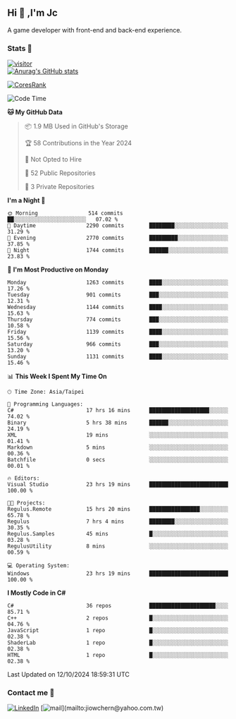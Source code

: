 ## Hi 👋 ,I'm Jc  

A game developer with front-end and back-end experience.  

### Stats  📝
[![visitor](https://visitor-badge.glitch.me/badge?page_id=jiowchern.jiowchern&style=flat-square&color=0088cc)](https://visitor-badge.glitch.me/badge?page_id=jiowchern.jiowchern&style=flat-square&color=0088cc)  
[![Anurag's GitHub stats](https://github-readme-stats.vercel.app/api?username=jiowchern&count_private=true&&show_icons=true)](https://github.com/anuraghazra/github-readme-stats)  
<!-- [![trophy](https://github-profile-trophy.vercel.app/?username=jiowchern)](https://github.com/ryo-ma/github-profile-trophy)   -->
[![CoresRank](https://cr-ss-service.azurewebsites.net/api/ScreenShot?widget=summary&username=jiowchern)](https://cr-ss-service.azurewebsites.net/api/ScreenShot?widget=summary&username=jiowchern)


<!--START_SECTION:waka-->
![Code Time](http://img.shields.io/badge/Code%20Time-1%2C230%20hrs%2044%20mins-blue)

**🐱 My GitHub Data** 

> 📦 1.9 MB Used in GitHub's Storage 
 > 
> 🏆 58 Contributions in the Year 2024
 > 
> 🚫 Not Opted to Hire
 > 
> 📜 52 Public Repositories 
 > 
> 🔑 3 Private Repositories 
 > 
**I'm a Night 🦉** 

```text
🌞 Morning                514 commits         ██░░░░░░░░░░░░░░░░░░░░░░░   07.02 % 
🌆 Daytime                2290 commits        ████████░░░░░░░░░░░░░░░░░   31.29 % 
🌃 Evening                2770 commits        █████████░░░░░░░░░░░░░░░░   37.85 % 
🌙 Night                  1744 commits        ██████░░░░░░░░░░░░░░░░░░░   23.83 % 
```
📅 **I'm Most Productive on Monday** 

```text
Monday                   1263 commits        ████░░░░░░░░░░░░░░░░░░░░░   17.26 % 
Tuesday                  901 commits         ███░░░░░░░░░░░░░░░░░░░░░░   12.31 % 
Wednesday                1144 commits        ████░░░░░░░░░░░░░░░░░░░░░   15.63 % 
Thursday                 774 commits         ███░░░░░░░░░░░░░░░░░░░░░░   10.58 % 
Friday                   1139 commits        ████░░░░░░░░░░░░░░░░░░░░░   15.56 % 
Saturday                 966 commits         ███░░░░░░░░░░░░░░░░░░░░░░   13.20 % 
Sunday                   1131 commits        ████░░░░░░░░░░░░░░░░░░░░░   15.46 % 
```


📊 **This Week I Spent My Time On** 

```text
🕑︎ Time Zone: Asia/Taipei

💬 Programming Languages: 
C#                       17 hrs 16 mins      ███████████████████░░░░░░   74.02 % 
Binary                   5 hrs 38 mins       ██████░░░░░░░░░░░░░░░░░░░   24.19 % 
XML                      19 mins             ░░░░░░░░░░░░░░░░░░░░░░░░░   01.41 % 
Markdown                 5 mins              ░░░░░░░░░░░░░░░░░░░░░░░░░   00.36 % 
Batchfile                0 secs              ░░░░░░░░░░░░░░░░░░░░░░░░░   00.01 % 

🔥 Editors: 
Visual Studio            23 hrs 19 mins      █████████████████████████   100.00 % 

🐱‍💻 Projects: 
Regulus.Remote           15 hrs 20 mins      ████████████████░░░░░░░░░   65.78 % 
Regulus                  7 hrs 4 mins        ████████░░░░░░░░░░░░░░░░░   30.35 % 
Regulus.Samples          45 mins             █░░░░░░░░░░░░░░░░░░░░░░░░   03.28 % 
RegulusUtility           8 mins              ░░░░░░░░░░░░░░░░░░░░░░░░░   00.59 % 

💻 Operating System: 
Windows                  23 hrs 19 mins      █████████████████████████   100.00 % 
```

**I Mostly Code in C#** 

```text
C#                       36 repos            █████████████████████░░░░   85.71 % 
C++                      2 repos             █░░░░░░░░░░░░░░░░░░░░░░░░   04.76 % 
JavaScript               1 repo              █░░░░░░░░░░░░░░░░░░░░░░░░   02.38 % 
ShaderLab                1 repo              █░░░░░░░░░░░░░░░░░░░░░░░░   02.38 % 
HTML                     1 repo              █░░░░░░░░░░░░░░░░░░░░░░░░   02.38 % 
```




 Last Updated on 12/10/2024 18:59:31 UTC
<!--END_SECTION:waka-->



### Contact me 💬
[![LinkedIn](https://img.shields.io/badge/-JiowchernChen-0077B5?style==flat-square&logo=LinkedIn&logoColor=white)](https://www.linkedin.com/in/jiowchern-chen-4aaa90b7/) [![mail](https://img.shields.io/badge/-jiowchern%40yahoo.com.tw-blueviolet?style=flat-square&logo=yahoo!)](mailto:jiowchern@yahoo.com.tw)    

<!-- [![Linkedin Badge](https://img.shields.io/badge/-LinkedIn-blue?style=flat-square&logo=Linkedin&logoColor=white&link=https://www.linkedin.com/in/jiowchern-chen-4aaa90b7/)](https://www.linkedin.com/in/jiowchern-chen-4aaa90b7/) -->


<!--
**jiowchern/jiowchern** is a ✨ _special_ ✨ repository because its `README.md` (this file) appears on your GitHub profile.

Here are some ideas to get you started:

- 🔭 I’m currently working on ...
- 🌱 I’m currently learning ...
- 👯 I’m looking to collaborate on ...
- 🤔 I’m looking for help with ...
- 💬 Ask me about ...
- 📫 How to reach me: ...
- 😄 Pronouns: ...
- ⚡ Fun fact: ...
-->

